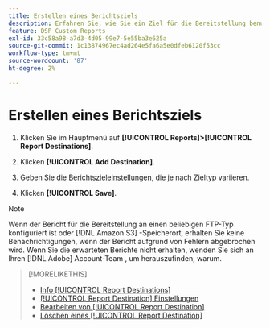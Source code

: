 ```yaml
---
title: Erstellen eines Berichtsziels
description: Erfahren Sie, wie Sie ein Ziel für die Bereitstellung benutzerdefinierter Berichte erstellen.
feature: DSP Custom Reports
exl-id: 33c58a98-a7d3-4d05-99e7-5e55ba3e625a
source-git-commit: 1c13874967ec4ad264e5fa6a5e0dfeb6120f53cc
workflow-type: tm+mt
source-wordcount: '87'
ht-degree: 2%

---
```


# Erstellen eines Berichtsziels

1. Klicken Sie im Hauptmenü auf **[!UICONTROL Reports]>[!UICONTROL Report Destinations]**.

1. Klicken **[!UICONTROL Add Destination]**.

1. Geben Sie die [Berichtszieleinstellungen](/help/dsp/reports/report-destinations/report-destination-settings.md), die je nach Zieltyp variieren.

1. Klicken **[!UICONTROL Save]**.

>[!NOTE]
>
> Wenn der Bericht für die Bereitstellung an einen beliebigen FTP-Typ konfiguriert ist oder [!DNL Amazon S3] -Speicherort, erhalten Sie keine Benachrichtigungen, wenn der Bericht aufgrund von Fehlern abgebrochen wird. Wenn Sie die erwarteten Berichte nicht erhalten, wenden Sie sich an Ihren [!DNL Adobe] Account-Team , um herauszufinden, warum.

>[!MORELIKETHIS]
>
>* [Info [!UICONTROL Report Destinations]](/help/dsp/reports/report-destinations/report-destination-about.md)
>* [[!UICONTROL Report Destination] Einstellungen](/help/dsp/reports/report-destinations/report-destination-settings.md)
>* [Bearbeiten von [!UICONTROL Report Destination]](/help/dsp/reports/report-destinations/report-destination-edit.md)
>* [Löschen eines [!UICONTROL Report Destination]](/help/dsp/reports/report-destinations/report-destination-delete.md)

